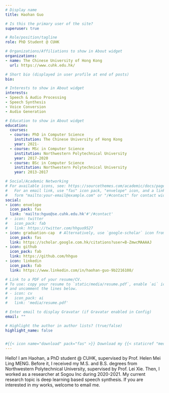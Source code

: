 ```yaml
---
# Display name
title: Haohan Guo

# Is this the primary user of the site?
superuser: true

# Role/position/tagline
role: PhD Student @ CUHK

# Organizations/Affiliations to show in About widget
organizations:
- name: The Chinese University of Hong Kong
  url: https://www.cuhk.edu.hk/

# Short bio (displayed in user profile at end of posts)
bio: 

# Interests to show in About widget
interests:
- Speech & Audio Processing
- Speech Synthesis
- Voice Conversion
- Audio Generation

# Education to show in About widget
education:
  courses:
  - course: PhD in Computer Science
    institution: The Chinese University of Hong Kong
    year: 2021-
  - course: MSc in Computer Science
    institution: Northwestern Polytechnical University
    year: 2017-2020
  - course: BSc in Computer Science
    institution: Northwestern Polytechnical University
    year: 2013-2017

# Social/Academic Networking
# For available icons, see: https://sourcethemes.com/academic/docs/page-builder/#icons
#   For an email link, use "fas" icon pack, "envelope" icon, and a link in the
#   form "mailto:your-email@example.com" or "/#contact" for contact widget.
social:
- icon: envelope
  icon_pack: fas
  link: 'mailto:hguo@se.cuhk.edu.hk'#'/#contact'
# - icon: twitter
#   icon_pack: fab
#   link: https://twitter.com/hhguo9527
- icon: graduation-cap  # Alternatively, use `google-scholar` icon from `ai` icon pack
  icon_pack: fas
  link: https://scholar.google.com.hk/citations?user=B-ZmwcMAAAAJ
- icon: github
  icon_pack: fab
  link: https://github.com/hhguo
- icon: linkedin
  icon_pack: fab
  link: https://www.linkedin.com/in/haohan-guo-9b2216108/

# Link to a PDF of your resume/CV.
# To use: copy your resume to `static/media/resume.pdf`, enable `ai` icons in `params.toml`, 
# and uncomment the lines below.
# - icon: cv
#   icon_pack: ai
#   link: 'media/resume.pdf'

# Enter email to display Gravatar (if Gravatar enabled in Config)
email: ""

# Highlight the author in author lists? (true/false)
highlight_name: false


#{{< icon name="download" pack="fas" >}} Download my {{< staticref "media/demo_resume.pdf" "newtab" >}}resumé{{< /staticref >}}.
---
```


Hello! I am Haohan, a PhD student @ CUHK, supervised by Prof. Helen Mei Ling MENG. Before it, I received my M.S. and B.S. degrees from Northwestern Polytechnical University, supervised by Prof. Lei Xie. Then, I worked as a researcher at Sogou Inc during 2020-2021. My current research topic is deep learning based speech synthesis. If you are interested in my works, welcome to email me.
